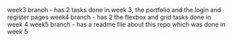 week3 branch - has 2 tasks done in week 3, the portfolio and the login and register pages
week4 branch - has 2 the flexbox and grid tasks done in week 4
week5 branch - has a readme file about this repo which was done in week 5